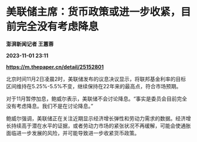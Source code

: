 # 美联储主席：货币政策或进一步收紧，目前完全没有考虑降息
**澎湃新闻记者 王蕙蓉**

**2023-11-01 23:11**

**https://m.thepaper.cn/detail/25152801**

北京时间11月2日凌晨2时，美联储发布的议息决议显示，将联邦基金利率的目标区间维持在5.25%-5.5%不变，继续保持在22年来的最高点，符合市场预期。

对于11月暂停加息，鲍威尔表示，美联储不会讨论降息。“事实是委员会目前完全没有考虑降息。我们不是在讨论降息。”

鲍威尔强调，美联储正在关注近期显示经济增长弹性和劳动力需求的数据。经济增长持续高于潜在水平的证据，或者劳动力市场的紧张状况不再缓解，可能会使通胀面临进一步发展的风险，并可能导致进一步收紧货币政策。